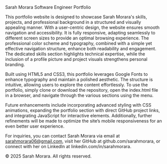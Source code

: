  Sarah Morara 
Software Engineer Portfolio

This portfolio website is designed to showcase Sarah Morara's skills, projects, and professional background in a structured and visually appealing manner. With a user-centric design, the website ensures smooth navigation and accessibility. It is fully responsive, adapting seamlessly to different screen sizes to provide an optimal browsing experience. The professional color scheme and typography, combined with a simple yet effective navigation structure, enhance both readability and engagement. The dedicated skills section highlights technical expertise, while the inclusion of a profile picture and project visuals strengthens personal branding.

Built using HTML5 and CSS3, this portfolio leverages Google Fonts to enhance typography and maintain a polished aesthetic. The structure is intuitive, allowing users to explore the content effortlessly. To use the portfolio, simply clone or download the repository, open the index.html file in a browser, and navigate through the various sections using the menu.

Future enhancements include incorporating advanced styling with CSS animations, expanding the portfolio section with direct GitHub project links, and integrating JavaScript for interactive elements. Additionally, further refinements will be made to optimize the site’s mobile responsiveness for an even better user experience.

For inquiries, you can contact Sarah Morara via email at sarahmorara06@gmail.com, visit her GitHub at github.com/sarahmorara, or connect with her on LinkedIn at linkedin.com/in/sarahmorara.

© 2025 Sarah Morara. All rights reserved.
